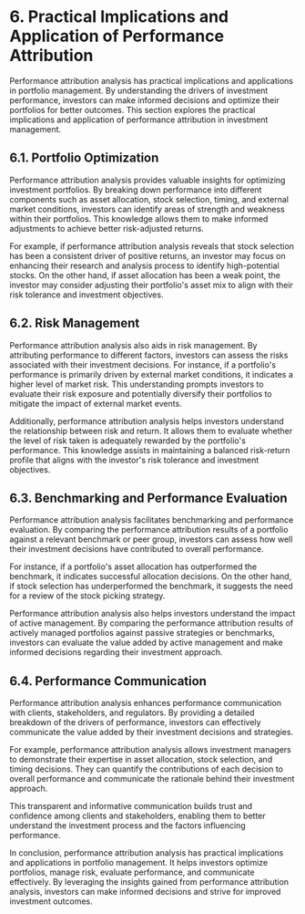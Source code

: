 # 6. Practical Implications and Application of Performance Attribution

Performance attribution analysis has practical implications and applications in portfolio management. By understanding the drivers of investment performance, investors can make informed decisions and optimize their portfolios for better outcomes. This section explores the practical implications and application of performance attribution in investment management.

## 6.1. Portfolio Optimization

Performance attribution analysis provides valuable insights for optimizing investment portfolios. By breaking down performance into different components such as asset allocation, stock selection, timing, and external market conditions, investors can identify areas of strength and weakness within their portfolios. This knowledge allows them to make informed adjustments to achieve better risk-adjusted returns.

For example, if performance attribution analysis reveals that stock selection has been a consistent driver of positive returns, an investor may focus on enhancing their research and analysis process to identify high-potential stocks. On the other hand, if asset allocation has been a weak point, the investor may consider adjusting their portfolio's asset mix to align with their risk tolerance and investment objectives.

## 6.2. Risk Management

Performance attribution analysis also aids in risk management. By attributing performance to different factors, investors can assess the risks associated with their investment decisions. For instance, if a portfolio's performance is primarily driven by external market conditions, it indicates a higher level of market risk. This understanding prompts investors to evaluate their risk exposure and potentially diversify their portfolios to mitigate the impact of external market events.

Additionally, performance attribution analysis helps investors understand the relationship between risk and return. It allows them to evaluate whether the level of risk taken is adequately rewarded by the portfolio's performance. This knowledge assists in maintaining a balanced risk-return profile that aligns with the investor's risk tolerance and investment objectives.

## 6.3. Benchmarking and Performance Evaluation

Performance attribution analysis facilitates benchmarking and performance evaluation. By comparing the performance attribution results of a portfolio against a relevant benchmark or peer group, investors can assess how well their investment decisions have contributed to overall performance.

For instance, if a portfolio's asset allocation has outperformed the benchmark, it indicates successful allocation decisions. On the other hand, if stock selection has underperformed the benchmark, it suggests the need for a review of the stock picking strategy.

Performance attribution analysis also helps investors understand the impact of active management. By comparing the performance attribution results of actively managed portfolios against passive strategies or benchmarks, investors can evaluate the value added by active management and make informed decisions regarding their investment approach.

## 6.4. Performance Communication

Performance attribution analysis enhances performance communication with clients, stakeholders, and regulators. By providing a detailed breakdown of the drivers of performance, investors can effectively communicate the value added by their investment decisions and strategies.

For example, performance attribution analysis allows investment managers to demonstrate their expertise in asset allocation, stock selection, and timing decisions. They can quantify the contributions of each decision to overall performance and communicate the rationale behind their investment approach.

This transparent and informative communication builds trust and confidence among clients and stakeholders, enabling them to better understand the investment process and the factors influencing performance.

In conclusion, performance attribution analysis has practical implications and applications in portfolio management. It helps investors optimize portfolios, manage risk, evaluate performance, and communicate effectively. By leveraging the insights gained from performance attribution analysis, investors can make informed decisions and strive for improved investment outcomes.